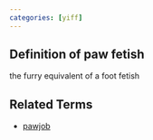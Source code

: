 ```yaml
---
categories: [yiff]
---
```


## Definition of paw fetish

the furry equivalent of a foot fetish

## Related Terms

- [pawjob](./pawjob)
